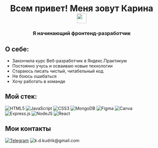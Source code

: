 # <h1 align="center">Всем привет! Меня зовут Карина <img src="https://github.com/blackcater/blackcater/raw/main/images/Hi.gif" height="32"/></h1>
<h3 align="center">Я начинающий фронтенд-разработчик</h3>

## О себе:
* Закончила курс Веб-разработчик в Яндекс.Практикум
* Постоянно учусь и осваиваю новые технологии
* Стараюсь писать чистый, читабельный код
* Не боюсь ошибаться
* Хочу работать в команде

## Мой стек:
![HTML5](https://img.shields.io/badge/html5-%23E34F26.svg?style=for-the-badge&logo=html5&logoColor=white)
![JavaScript](https://img.shields.io/badge/javascript-%23323330.svg?style=for-the-badge&logo=javascript&logoColor=%23F7DF1E)
![CSS3](https://img.shields.io/badge/css3-%231572B6.svg?style=for-the-badge&logo=css3&logoColor=white)
![MongoDB](https://img.shields.io/badge/MongoDB-%234ea94b.svg?style=for-the-badge&logo=mongodb&logoColor=white)
![Figma](https://img.shields.io/badge/figma-%23F24E1E.svg?style=for-the-badge&logo=figma&logoColor=white)
![Canva](https://img.shields.io/badge/Canva-%2300C4CC.svg?style=for-the-badge&logo=Canva&logoColor=white)
![Express.js](https://img.shields.io/badge/express.js-%23404d59.svg?style=for-the-badge&logo=express&logoColor=%2361DAFB)
![NodeJS](https://img.shields.io/badge/node.js-6DA55F?style=for-the-badge&logo=node.js&logoColor=white)
![React](https://img.shields.io/badge/react-%2320232a.svg?style=for-the-badge&logo=react&logoColor=%2361DAFB)

## Мои контакты
<a href="https://t.me/karinakud" target="_blank">![Telegram](https://img.shields.io/badge/Telegram-2CA5E0?style=for-the-badge&logo=telegram&logoColor=white)</a>
![<k.d.kudrik@gmail.com>](https://img.shields.io/badge/Gmail-D14836?style=for-the-badge&logo=gmail&logoColor=white)
